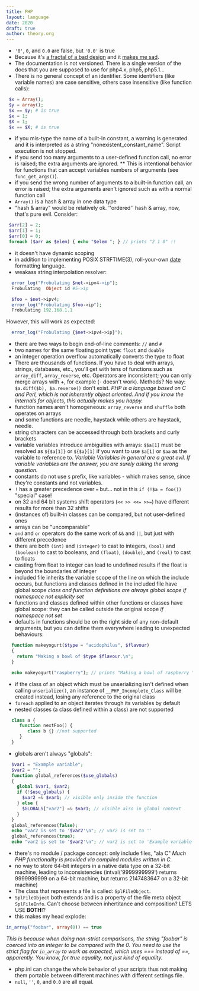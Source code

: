 ```yaml
---
title: PHP
layout: language
date: 2020
draft: true
author: theory.org
---
```


* `'0'`, `0`, and `0.0` are false, but `'0.0'` is true
* Because it's [a fractal of a bad design](https://eev.ee/blog/2012/04/09/php-a-fractal-of-bad-design/) and it [makes me sad](http://phpsadness.com/).
* The documentation is not versioned. There is a single version of the docs that you are supposed to use for php4.x, php5, php5.1...
* There is no general concept of an identifier. Some identifiers (like variable names) are case sensitive, others case insensitive (like function calls):

```php
 $x = Array();
 $y = array();
 $x == $y; # is true
 $x = 1;
 $X = 1;
 $x == $X; # is true
```

* if you mis-type the name of a built-in constant, a warning is generated and it is interpreted as a string "nonexistent_constant_name". Script execution is not stopped.
* if you send too many arguments to a user-defined function call, no error is raised; the extra arguments are ignored.
** This is intentional behavior for functions that can accept variables numbers of arguments (see `func_get_args()`).
* if you send the wrong number of arguments to a built-in function call, an error is raised; the extra arguments aren't ignored such as with a normal function call
* `Array()` is a hash & array in one data type
* "hash & array" would be relatively ok. ''ordered'' hash & array, now, that's pure evil. Consider:

```php
 $arr[2] = 2;
 $arr[1] = 1;
 $arr[0] = 0;
 foreach ($arr as $elem) { echo "$elem "; } // prints "2 1 0" !!
```

* it doesn't have dynamic scoping
* in addition to implementing POSIX STRFTIME(3), roll-your-own [date](http://php.net/manual/en/function.date.php) formatting language.
* weakass string interpolation resolver:

```php
  error_log("Frobulating $net->ipv4->ip");
  Frobulating  Object id #5->ip

  $foo = $net->ipv4;
  error_log("Frobulating $foo->ip");
  Frobulating 192.168.1.1
```

However, this will work as expected:

```php
  error_log("Frobulating {$net->ipv4->ip}");
```

* there are two ways to begin end-of-line comments: `//` and `#`
* two names for the same floating point type: `float` and `double`
* an integer operation overflow automatically converts the type to float
* There are thousands of functions. If you have to deal with arrays, strings, databases, etc.,
you'll get with tens of functions such as `array_diff`, `array_reverse`, etc.
Operators are inconsistent; you can only merge arrays with +, for example (- doesn't work).
Methods? No way: `$a.diff($b), $a.reverse()` don't exist.
_PHP is a language based on C and Perl, which is not inherently object oriented. And if you know the internals for objects, this actually makes you happy._
* function names aren't homogeneous: `array_reverse` and `shuffle` both operates on arrays
* and some functions are needle, haystack while others are haystack, needle.
* string characters can be accessed through both brackets and curly brackets
* variable variables introduce ambiguities with arrays: `$$a[1]` must be resolved as `${$a[1]}` or `${$a}[1]` if you want to use `$a[1]` or `$aa` as the variable to reference to.
_Variable Variables in general are a great evil. If variable variables are the answer, you are surely asking the wrong question._
* constants do not use `$` prefix, like variables - which makes sense, since they're constants and not variables.
* `!` has a greater precedence over `=` but... not in this `if (!$a = foo())` "special" case!
* on 32 and 64 bit systems shift operators (`<< >> <<= >>=`) have different results for more than 32 shifts
* (instances of) built-in classes can be compared, but not user-defined ones
* arrays can be "uncomparable"
* `and` and `or` operators do the same work of `&&` and `||`, but just with different precedence
* there are both `(int)` and `(integer)` to cast to integers, `(bool)` and `(boolean)` to cast to booleans, and `(float)`, `(double)`, and `(real)` to cast to floats
* casting from float to integer can lead to undefined results if the float is beyond the boundaries of integer
* included file inherits the variable scope of the line on which the include occurs, but functions and classes defined in the included file have global scope
_class and function definitions are always global scope if namespace not explicity set_
* functions and classes defined within other functions or classes have global scope: they can be called outside the original scope _if namespace not set_
* defaults in functions should be on the right side of any non-default arguments, but you can define them everywhere leading to unexpected behaviours:
```php
  function makeyogurt($type = "acidophilus", $flavour)
  {
    return "Making a bowl of $type $flavour.\n";
  }

  echo makeyogurt("raspberry"); // prints "Making a bowl of raspberry ". Only a warning will be generated
```
* if the class of an object which must be unserializing isn't defined when calling `unserialize()`,
an instance of `__PHP_Incomplete_Class` will be created instead, losing any reference to the original class
* `foreach` applied to an object iterates through its variables by default
* nested classes (a class defined within a class) are not supported
```php
  class a {
     function nextFoo() {
        class b {} //not supported
     }
  }
```
* globals aren't always "globals":
```php
  $var1 = "Example variable";
  $var2 = "";
  function global_references($use_globals)
  {
    global $var1, $var2;
    if (!$use_globals) {
      $var2 =& $var1; // visible only inside the function
    } else {
      $GLOBALS["var2"] =& $var1; // visible also in global context
    }
  }
  global_references(false);
  echo "var2 is set to '$var2'\n"; // var2 is set to ''
  global_references(true);
  echo "var2 is set to '$var2'\n"; // var2 is set to 'Example variable'
```
* there's no module / package concept: only include files, "ala C" _Much PHP functionality is provided via compiled modules written in C._
* no way to store 64-bit integers in a native data type on a 32-bit machine,
leading to inconsistencies (intval('9999999999') returns 9999999999 on a 64-bit machine, but returns 2147483647 on a 32-bit machine)
* The class that represents a file is called: `SplFileObject`.
* `SplFileObject` both extends and is a property of the file meta object `SplFileInfo`. Can't choose between inhertitance and composition? LETS USE **BOTH**!?
* this makes my head explode:
```php
in_array("foobar", array(0)) == true
```
_This is because when doing non-strict comparisons, the string "foobar" is coerced into an integer to be compared with the 0. You need to use the strict flag for `in_array` to work as expected, which uses === instead of ==, apparently. You know, for true equality, not just kind of equality._
* php.ini can change the whole behavior of your scripts thus not making them portable between different machines with different settings file.
* `null`, `''`, `0`, and `0.0` are all equal.


